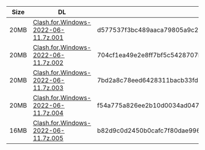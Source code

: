 |    Size   |     DL  | sha512sum |
|  ---  |  ---  |  ---  |
| 20MB | [Clash.for.Windows-2022-06-11.7z.001](https://cdn.jsdelivr.net/gh/appleians/cfw_intel@main/Clash.for.Windows-2022-06-11.7z.001) | d577537f3bc489aaca79805a9c238400a0711b51a354f40e863849ca77040142ced88db2e600e0908c3a56e034b782174ff62fa736653a3625ff734edd38bedd |
| 20MB | [Clash.for.Windows-2022-06-11.7z.002](https://cdn.jsdelivr.net/gh/appleians/cfw_intel@main/Clash.for.Windows-2022-06-11.7z.002) | 704cf1ea49e2e8ff7bf5c5428707bbacdef41ac3bb9a5f35baf8473d052e2dabdb85597aa0569d36a95d5a2c40f6e2c9839ac98a176754de78afcc5e0e1a95f9 |
| 20MB | [Clash.for.Windows-2022-06-11.7z.003](https://cdn.jsdelivr.net/gh/appleians/cfw_intel@main/Clash.for.Windows-2022-06-11.7z.003) | 7bd2a8c78eed6428311bacb33fd308649f88675911439f0ee7270664948af820473daf1b578726149844abb4182b279e95a1f82158d97e8e4178ac0c922961e5 |
| 20MB | [Clash.for.Windows-2022-06-11.7z.004](https://cdn.jsdelivr.net/gh/appleians/cfw_intel@main/Clash.for.Windows-2022-06-11.7z.004) | f54a775a826ee2b10d0034ad04774129d20bea760f5764b7ea3a26090ff028dd3d6067aedc321eb0dccca8eab9ce245f494ec39f3f81f1db54002e674939cd18 |
| 16MB | [Clash.for.Windows-2022-06-11.7z.005](https://cdn.jsdelivr.net/gh/appleians/cfw_intel@main/Clash.for.Windows-2022-06-11.7z.005) | b82d9c0d2450b0cafc7f80dae9963e3977eac0ca9a67c91224f82ac53da617f2fc63434e07608e13b727bf2a2620e013a17bc3e9c16b08750787742a16162826 |
